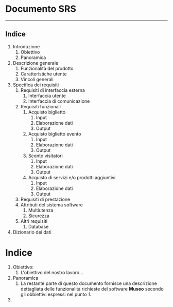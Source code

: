 # Documento SRS
-------

## Indice

1.  Introduzione
     1.  Obiettivo
     2.  Panoramica
2.  Descrizione generale
     1.  Funzionalità del prodotto
     2.  Caratteristiche utente
     3.  Vincoli generali
3.  Specifica dei requisiti
    1.  Requisiti di interfaccia esterna
        1. Interfaccia utente
        2. Interfaccia di comunicazione
    2.  Requisiti funzionali
        1. Acquisto biglietto
           1. Input
           2. Elaborazione dati
           3. Output
        2. Acquisto biglietto evento
           1. Input
           2. Elaborazione dati
           3. Output
        3. Sconto visitatori
           1. Input
           2. Elaborazione dati
           3. Output
        4. Acquisto di servizi e/o prodotti aggiuntivi
           1. Input
           2. Elaborazione dati
           3. Output
     3. Requisiti di prestazione
     4. Attributi del sistema software
        1. Multiutenza
        2. Sicurezza
     5. Altri requisiti
        1. Database 
4. Dizionario dei dati


# Indice
1. Obiettivo: 
    1. L'obiettivo del nostro lavoro... 
2. Panoramica
    1. La restante parte di questo documento fornisce una descrizione dettagliata delle funzionalità richieste del software **Museo** secondo gli obbiettivi espressi nel punto *1*.
3. 
  













        
